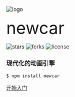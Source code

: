 ![logo](https://newcar.js.org/public/logo-notext-1600.png ':size=150x150')

<span style="font-size: 45px">newcar</span>

![stars](https://img.shields.io/github/stars/Bug-Duck/newcar?color=yellowgreen&logo=github&style=flat-square)
![forks](https://img.shields.io/github/forks/Bug-Duck/newcar?logo=github&style=flat-square)
![license](https://img.shields.io/github/license/Bug-Duck/newcar?color=skyblue&logo=github&style=flat-square)

### 现代化的动画引擎

```shell
$ npm install newcar
```

[开始入门](/docs/begin.md)
<!-- [API文档](/api/objects/object-all.md) -->
